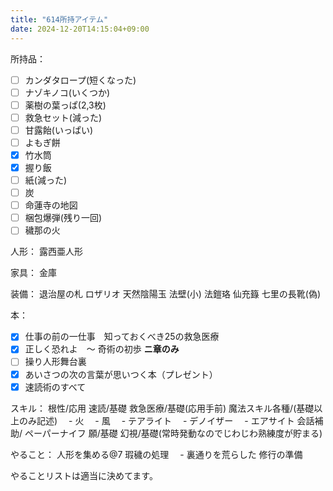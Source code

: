 ```yaml
---
title: "614所持アイテム"
date: 2024-12-20T14:15:04+09:00
---
```

所持品：
- [ ] カンダタロープ(短くなった)
- [ ] ナゾキノコ(いくつか)
- [ ] 薬樹の葉っぱ(2,3枚)
- [ ] 救急セット(減った)
- [ ] 甘露飴(いっぱい)
- [ ] よもぎ餅
- [x] 竹水筒
- [x] 握り飯
- [ ] 紙(減った)
- [ ] 炭
- [ ] 命蓮寺の地図
- [ ] 梱包爆弾(残り一回)
- [ ] 穢那の火

人形：
露西亜人形

家具：
金庫

装備：
退治屋の札
ロザリオ
天然陰陽玉
法壁(小)
法鎧珞
仙充籙
七里の長靴(偽)

本：
- [x] 仕事の前の一仕事　知っておくべき25の救急医療
- [x] 正しく恐れよ　〜 奇術の初歩 **ニ章のみ**
- [ ] 操り人形舞台裏
- [x] あいさつの次の言葉が思いつく本（プレゼント）
- [x] 速読術のすべて

スキル：
根性/応用
速読/基礎
救急医療/基礎(応用手前)
魔法スキル各種/(基礎以上のみ記述)
　- 火
　- 風
　- テアライト
　- デノイザー
　- エアサイト
会話補助/
ペーパーナイフ
願/基礎
幻視/基礎(常時発動なのでじわじわ熟練度が貯まる)

やること：
人形を集める@7
瑕穢の処理
　- 裏通りを荒らした
修行の準備



やることリストは適当に決めてます。
